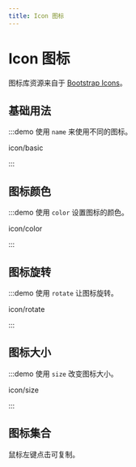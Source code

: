 ```yaml
---
title: Icon 图标
---
```


# Icon 图标

图标库资源来自于 [Bootstrap Icons](https://github.com/twbs/icons/releases/tag/v1.10.5)。

## 基础用法

:::demo 使用 `name` 来使用不同的图标。

icon/basic

:::

## 图标颜色

:::demo 使用 `color` 设置图标的颜色。

icon/color

:::

## 图标旋转

:::demo 使用 `rotate` 让图标旋转。

icon/rotate

:::

## 图标大小

:::demo 使用 `size` 改变图标大小。

icon/size

:::

## 图标集合

鼠标左键点击可复制。

<IconList />
